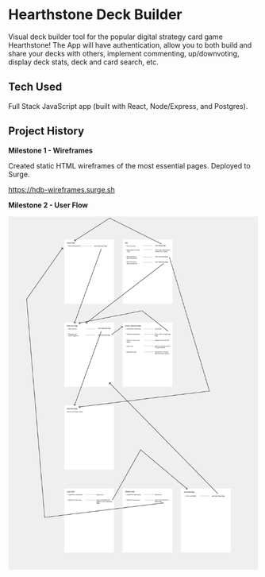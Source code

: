 # Hearthstone Deck Builder

Visual deck builder tool for the popular digital strategy card game Hearthstone! The App will have authentication, allow you to both build and share your decks with others, implement commenting, up/downvoting, display deck stats, deck and card search, etc.

## Tech Used

Full Stack JavaScript app (built with React, Node/Express, and Postgres).

## Project History

**Milestone 1 - Wireframes**

Created static HTML wireframes of the most essential pages. Deployed to Surge.

https://hdb-wireframes.surge.sh

**Milestone 2 - User Flow**

![Hearthstone Deck Builder - User Flow](/user-flow/User-Flow.png?raw=true)
